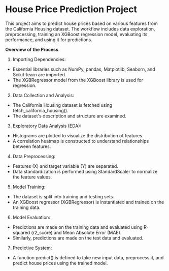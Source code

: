 # **House Price Prediction Project**

This project aims to predict house prices based on various features from the California Housing dataset. The workflow includes data exploration, preprocessing, training an XGBoost regression model, evaluating its performance, and using it for predictions.

**Overview of the Process**

1.	Importing Dependencies:
 * Essential libraries such as NumPy, pandas, Matplotlib, Seaborn, and Scikit-learn are imported.
 * The XGBRegressor model from the XGBoost library is used for regression.
2.	Data Collection and Analysis:
 * The California Housing dataset is fetched using fetch_california_housing().
 * The dataset's description and structure are examined.
3.	Exploratory Data Analysis (EDA):
 * Histograms are plotted to visualize the distribution of features.
 * A correlation heatmap is constructed to understand relationships between features.
4.	Data Preprocessing:
 * Features (X) and target variable (Y) are separated.
 * Data standardization is performed using StandardScaler to normalize the feature values.
5.	Model Training:
 * The dataset is split into training and testing sets.
 * An XGBoost regressor (XGBRegressor) is instantiated and trained on the training data.
6.	Model Evaluation:
 * Predictions are made on the training data and evaluated using R-squared (r2_score) and Mean Absolute Error (MAE).
 * Similarly, predictions are made on the test data and evaluated.
7.	Predictive System:
 * A function predict() is defined to take new input data, preprocess it, and predict house prices using the trained model.



